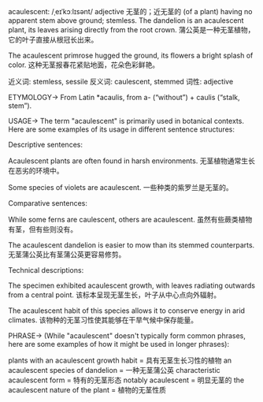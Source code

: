 acaulescent: /ˌeɪˈkɔːlɪsənt/
adjective
无茎的；近无茎的
(of a plant) having no apparent stem above ground; stemless.
The dandelion is an acaulescent plant, its leaves arising directly from the root crown. 蒲公英是一种无茎植物，它的叶子直接从根冠长出来。

The acaulescent primrose hugged the ground, its flowers a bright splash of color.  这种无茎报春花紧贴地面，花朵色彩鲜艳。

近义词: stemless, sessile
反义词: caulescent, stemmed
词性: adjective

ETYMOLOGY->
From Latin *acaulis, from a- (“without”) + caulis (“stalk, stem”).

USAGE->
The term "acaulescent" is primarily used in botanical contexts. Here are some examples of its usage in different sentence structures:

Descriptive sentences:

Acaulescent plants are often found in harsh environments.  无茎植物通常生长在恶劣的环境中。

Some species of violets are acaulescent. 一些种类的紫罗兰是无茎的。


Comparative sentences:

While some ferns are caulescent, others are acaulescent.  虽然有些蕨类植物有茎，但有些则没有。

The acaulescent dandelion is easier to mow than its stemmed counterparts.  无茎蒲公英比有茎蒲公英更容易修剪。


Technical descriptions:

The specimen exhibited acaulescent growth, with leaves radiating outwards from a central point.  该标本呈现无茎生长，叶子从中心点向外辐射。

The acaulescent habit of this species allows it to conserve energy in arid climates.  该物种的无茎习性使其能够在干旱气候中保存能量。


PHRASE->
(While "acaulescent" doesn't typically form common phrases, here are some examples of how it might be used in longer phrases):

plants with an acaulescent growth habit = 具有无茎生长习性的植物
an acaulescent species of dandelion = 一种无茎蒲公英
characteristic acaulescent form = 特有的无茎形态
notably acaulescent = 明显无茎的
the acaulescent nature of the plant = 植物的无茎性质
